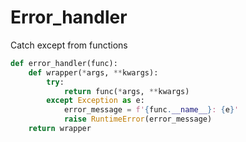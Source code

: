 # Error_handler
Catch except from functions


```python
def error_handler(func):
    def wrapper(*args, **kwargs):
        try:
            return func(*args, **kwargs)
        except Exception as e:
            error_message = f'{func.__name__}: {e}'
            raise RuntimeError(error_message)
    return wrapper
```
